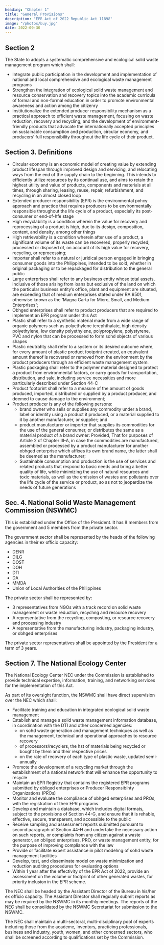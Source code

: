 ```yaml
---
heading: "Chapter 1"
title: "General Provisions"
description: "EPR Act of 2022 Republic Act 11898"
image: "/photos/buy.jpg"
date: 2022-09-30
---
```


<!-- S. No. 2425
H. No. 10696

Monday, July 26, 2021 -->

<!-- AN ACT INSTITUTIONALIZING THE EXTENDED PRODUCER RESPONSIBILITY ON PLASTIC PACKAGING WASTE, AMENDING FOR THIS PURPOSE REPUBLIC ACT NO. 9003, OTHERWISE KNOWN AS    THE “ECOLOGICAL SOLID WASTE MANAGEMENT ACT OF 2000” -->

<!-- This amends Section 2 of RA 9003: -->

## Section 2

The State to adopts a systematic comprehensive and ecological solid waste management program which shall:

- Integrate public participation in the development and implementation of national and local comprehensive and ecological waste management programs
- Strengthen the integration of ecological solid waste management and resource conservation and recovery topics into the academic curricula of formal and non-formal education in order to promote environmental awareness and action among the citizenry
- Institutionalize the extended producer responsibility mechanism as a practical approach to efficient waste management, focusing on waste reduction, recovery and recycling, and the development of environment-friendly products that advocate the internationally accepted principles on sustainable consumption and production, circular economy, and producers’ full responsibility throughout the life cycle of their product.

## Section 3. Definitions

<!-- of RA 9003 is amended: -->

- Circular economy is an economic model of creating value by extending product lifespan through improved design and servicing, and relocating ways from the end of the supply chain to the beginning. This intends to efficiently utilize resources by its continual use, and aims to retain the highest utility and value of products, components and materials at all times, through sharing, leasing, reuse, repair, refurbishment, and recycling in an almost closed loop
- Extended producer responsibility (EPR) is the environmental pohcy approach and practice that requires producers to be
environmentally responsible throughout the life cycle of a product, especially its post-consumer or end-of-hfe stage
- High recyclability is a condition wherein the value for recovery and reprocessing of a product is high, due to its design, composition, content, and density, among other things
- High retrievability is a condition wherein after use of a product, a significant volume of its waste can be recovered, properly recycled, processed or disposed of, on account of its high value for recovery, recycling, or reprocessing;
- Importer shall refer to a natural or juridical person engaged in bringing consumer goods into the Philippines, intended to be sold, whether in original packaging or to be repackaged for distribution to the general public
- Large enterprises shall refer to any business entity whose total assets, inclusive of those arising from loans but exclusive of the land on which the particular business entity’s office, plant and equipment are situated, are exceeding that of medium enterprises stated under RA 9501, otherwise known as the ‘Magna Carta for Micro, Small, and Medium Enterprises”;
- Obhged enterprises shall refer to product producers that are required to implement an EPR program under this Act
- Plastic shall refer to a synthetic material made from a wide range of organic polymers such as polyethylene terephthalate, high density polyethylene, low density polyethylene, polypropylene, polystyrene, PVC and nylon that can be processed
to form sohd objects of various shapes
- Plastic neutrahty shall refer to a system or its desired outcome where, for every amount of plastic product footprint created, an equivalent amount thereof is recovered or removed from the environment by the product producers through an efficient waste management system.
- Plastic packaging shall refer to the polymer material designed to protect a product from environmental factors, or carry goods for transportation, distribution, and sale, including service necessities and more particularly described under Section 44-C
- Product footprint shall refer to a measure of the amount of goods produced, imported, distributed or supplied by a product producer, and deemed to cause damage to the environment;
- Product producer is any of the following persons:
  - brand owner who sells or supplies any commodity under a brand, label or identity using a product it produced, or a material supplied to it by another manufacturer, or supplier; and
  - product manufacturer or importer that supplies its commodities for the use of the general consumer, or distributes the same as a material product of a brand owner: Provided, That for purposes of Article 2 of Chapter III-A, in case the commodities are manufactured, assembled or processed by a product manufacturer for another obhged enterprise which affixes its own brand name, the latter shall be deemed as the manufacturer;
  - Sustainable consumption and production is the use of services and related products that respond to basic needs and bring a better quality of life, while minimizing the use of natural resources and toxic materials, as well as the emission of wastes and pollutants over the life cycle of the service or product, so as not to jeopardize the needs of future generations


<!-- This amends Section 4 of RA 9003: -->

## Sec. 4. National Solid Waste Management Commission (NSWMC)

This is established under the Office of the President. It has 8 members from the government and 5 members from the private sector.

The government sector shall be represented by the heads of the following agencies in their ex officio capacity:
- DENR
- DILG
- DOST
- DOH
- DTI
- DA
- MMDA
- Union of Local Authorities of the Philippines

The private sector shall be represented by:
- 3 representatives from NGOs with a track record on solid waste management or waste reduction, recychng and resource recovery
- A representative from the recycling, composting, or resource recovery and processing industry
- A representative from the manufacturing industry, packaging industry, or obhged enterprises

The private sector representatives shall be appointed by the President for a term of 3 years.


## Section 7. The National Ecology Center

<!--  of RA 9003: -->

The National Ecology Center NEC under the Commission is established to provide technical expertise, information, training, and networking services for the implementation of this Act. 

As part of its oversight function, the NSWMC shall have direct supervision over the NEC which shall:

- Facilitate training and education in integrated ecological solid waste management
- Establish and manage a solid waste management information database, in coordination with the DTI and other concerned agencies:
  - on sohd waste generation and management techniques as well as the management, technical and operational approaches to resource recovery
  - of processors/recyclers, the hst of materials being recycled or bought by them and their respective prices
  - on the rate of recovery of each type of plastic waste, updated semi-annually
- Promote the development of a recycling market through the establishment of a national network that will enhance the opportunity to recycle
- Maintain an EPR Registry that contains the registered EPR programs submitted by obliged enterprises or Producer Responsibihty Organizations (PROs)
- Monitor and evaluate the compliance of obhged enterprises and PROs, with the registration of their EPR programs
- Develop and maintain a database, which includes digital formats, subject to the provisions of Section 44-G, and ensure that it is rehable, effective, secure, transparent, and accessible to the public
- Receive sampling and assessment reports submitted pursuant to second paragraph of Section 44-H and undertake the necessary action on such reports, or complaints from any citizen against a waste generator, an obliged enterprises, PRO, or waste management entity, for the purpose of improving compliance with the law
- Provide or facilitate expert assistance in pilot modehng of sohd waste management facilities
- Develop, test, and disseminate model on waste minimization and reduction auditing procedures for evaluating options
- Within 1 year after the effectivity of the EPR Act of 2022, provide an assessment on the volume or footprint of
other generated wastes, for priority inclusion in the EPR scheme.

The NEC shall be headed by the Assistant Director of the Bureau in his/her ex officio capacity. The Assistant Director shall regularly submit reports as may be required by the NSWMC in its monthly meetings. The reports of the NEC shall be consolidated by the NSWMC Secretariat for submission to the NSWMC. 

The NEC shall maintain a multi-sectoral, multi-disciplinary pool of experts including those from the academe, inventors, practicing professionals, business and industry, youth, women, and other concerned sectors, who shall be screened according to qualifications set by the Commission.
